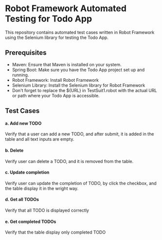 # Robot Framework Automated Testing for Todo App

This repository contains automated test cases written in Robot Framework using the Selenium library for testing the Todo App.

## Prerequisites

- Maven: Ensure that Maven is installed on your system.
- Spring Boot: Make sure you have the Todo App project set up and running.
- Robot Framework: Install Robot Framework
- Selenium Library: Install the Selenium library for Robot Framework
- Don't forget to replace the ${URL} in TestSuit1.robot with the actual URL or path where your Todo App is accessible.


## Test Cases

#### a. Add new TODO
Verify that a user can add a new TODO, and after submit, it is added 
in the table and all text inputs are empty.

#### b. Delete
Verify user can delete a TODO, and it is removed from the table.

#### c. Update completion
Verify user can update the completion of TODO, by click the 
checkbox, and the table display it in the wright way.

#### d. Get all TODOs
Verify that all TODO is displayed correctly

#### e. Get completed TODOs
Verify that the table display only completed TODO
